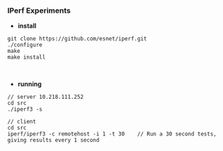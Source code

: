 ### IPerf Experiments

- **install**

```
git clone https://github.com/esnet/iperf.git
./configure
make
make install
```

<br>


- **running**

```
// server 10.218.111.252
cd src
./iperf3 -s

// client
cd src
iperf/iperf3 -c remotehost -i 1 -t 30	 // Run a 30 second tests, giving results every 1 second
```

<br>
